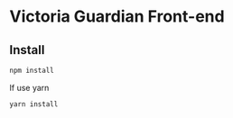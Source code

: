 # Victoria Guardian Front-end

## Install

```bash
npm install 
```
If use yarn

```bash
yarn install
```
